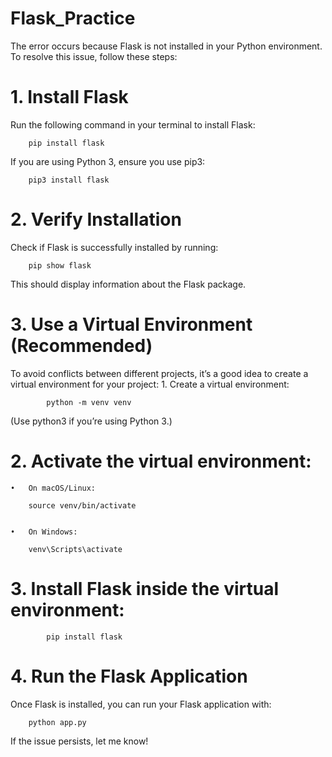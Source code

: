 # Flask_Practice
The error occurs because Flask is not installed in your Python environment. To resolve this issue, follow these steps:

#   1. Install Flask

Run the following command in your terminal to install Flask:

        pip install flask

If you are using Python 3, ensure you use pip3:

        pip3 install flask

#   2. Verify Installation

Check if Flask is successfully installed by running:

        pip show flask

This should display information about the Flask package.

#   3. Use a Virtual Environment (Recommended)

To avoid conflicts between different projects, it’s a good idea to create a virtual environment for your project:
	1.	Create a virtual environment:

            python -m venv venv

(Use python3 if you’re using Python 3.)

#   2.	Activate the virtual environment:
	•	On macOS/Linux:

        source venv/bin/activate


	•	On Windows:

        venv\Scripts\activate


#   3.	Install Flask inside the virtual environment:

            pip install flask

#   4. Run the Flask Application

Once Flask is installed, you can run your Flask application with:

        python app.py

If the issue persists, let me know!